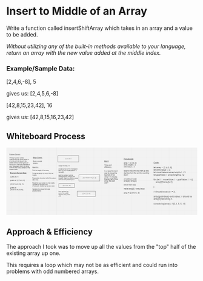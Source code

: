 # Insert to Middle of an Array

Write a function called insertShiftArray which takes in an array and a value to be added. 

*Without utilizing any of the built-in methods available to your language, return an array with the new value added at the middle index.*

### Example/Sample Data:

[2,4,6,-8], 5 

gives us: [2,4,5,6,-8]

[42,8,15,23,42], 16

gives us: [42,8,15,16,23,42]

## Whiteboard Process
![](code2whiteboard.PNG)

## Approach & Efficiency
The approach I took was to move up all the values from the "top" half of the existing array up one.

This requires a loop which may not be as efficient and could run into problems with odd numbered arrays.